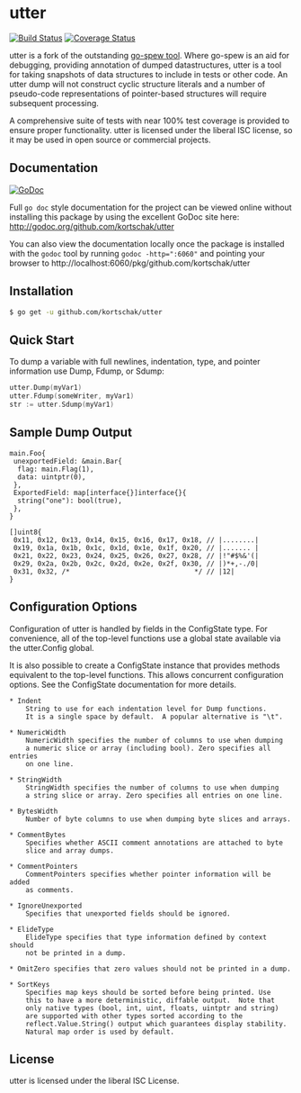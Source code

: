 utter
=====

[![Build Status](https://travis-ci.org/kortschak/utter.svg?branch=master)](https://travis-ci.org/kortschak/utter) [![Coverage Status](https://coveralls.io/repos/kortschak/utter/badge.svg?branch=master)](https://coveralls.io/r/kortschak/utter?branch=master)

utter is a fork of the outstanding [go-spew tool](https://github.com/davecgh/go-spew).
Where go-spew is an aid for debugging, providing annotation of dumped datastructures,
utter is a tool for taking snapshots of data structures to include in tests or other
code. An utter dump will not construct cyclic structure literals and a number of
pseudo-code representations of pointer-based structures will require subsequent
processing.

A comprehensive suite of tests with near 100% test coverage is provided to ensure
proper functionality. utter is licensed under the liberal ISC license, so it may
be used in open source or commercial projects.

## Documentation

[![GoDoc](https://godoc.org/github.com/kortschak/utter?status.svg)](http://godoc.org/github.com/kortschak/utter)

Full `go doc` style documentation for the project can be viewed online without
installing this package by using the excellent GoDoc site here:
http://godoc.org/github.com/kortschak/utter

You can also view the documentation locally once the package is installed with
the `godoc` tool by running `godoc -http=":6060"` and pointing your browser to
http://localhost:6060/pkg/github.com/kortschak/utter

## Installation

```bash
$ go get -u github.com/kortschak/utter
```

## Quick Start

To dump a variable with full newlines, indentation, type, and pointer
information use Dump, Fdump, or Sdump:

```Go
utter.Dump(myVar1)
utter.Fdump(someWriter, myVar1)
str := utter.Sdump(myVar1)
```

## Sample Dump Output

```
main.Foo{
 unexportedField: &main.Bar{
  flag: main.Flag(1),
  data: uintptr(0),
 },
 ExportedField: map[interface{}]interface{}{
  string("one"): bool(true),
 },
}
```

```
[]uint8{
 0x11, 0x12, 0x13, 0x14, 0x15, 0x16, 0x17, 0x18, // |........|
 0x19, 0x1a, 0x1b, 0x1c, 0x1d, 0x1e, 0x1f, 0x20, // |....... |
 0x21, 0x22, 0x23, 0x24, 0x25, 0x26, 0x27, 0x28, // |!"#$%&'(|
 0x29, 0x2a, 0x2b, 0x2c, 0x2d, 0x2e, 0x2f, 0x30, // |)*+,-./0|
 0x31, 0x32, /*                               */ // |12|
}
```

## Configuration Options

Configuration of utter is handled by fields in the ConfigState type. For
convenience, all of the top-level functions use a global state available via the
utter.Config global.

It is also possible to create a ConfigState instance that provides methods
equivalent to the top-level functions. This allows concurrent configuration
options. See the ConfigState documentation for more details.

```
* Indent
	String to use for each indentation level for Dump functions.
	It is a single space by default.  A popular alternative is "\t".

* NumericWidth
	NumericWidth specifies the number of columns to use when dumping
	a numeric slice or array (including bool). Zero specifies all entries
	on one line.

* StringWidth
	StringWidth specifies the number of columns to use when dumping
	a string slice or array. Zero specifies all entries on one line.

* BytesWidth
	Number of byte columns to use when dumping byte slices and arrays.

* CommentBytes
	Specifies whether ASCII comment annotations are attached to byte
	slice and array dumps.

* CommentPointers
	CommentPointers specifies whether pointer information will be added
	as comments.

* IgnoreUnexported
	Specifies that unexported fields should be ignored.

* ElideType
	ElideType specifies that type information defined by context should
	not be printed in a dump.

* OmitZero specifies that zero values should not be printed in a dump.

* SortKeys
	Specifies map keys should be sorted before being printed. Use
	this to have a more deterministic, diffable output.  Note that
	only native types (bool, int, uint, floats, uintptr and string)
	are supported with other types sorted according to the
	reflect.Value.String() output which guarantees display stability.
	Natural map order is used by default.
```

## License

utter is licensed under the liberal ISC License.
